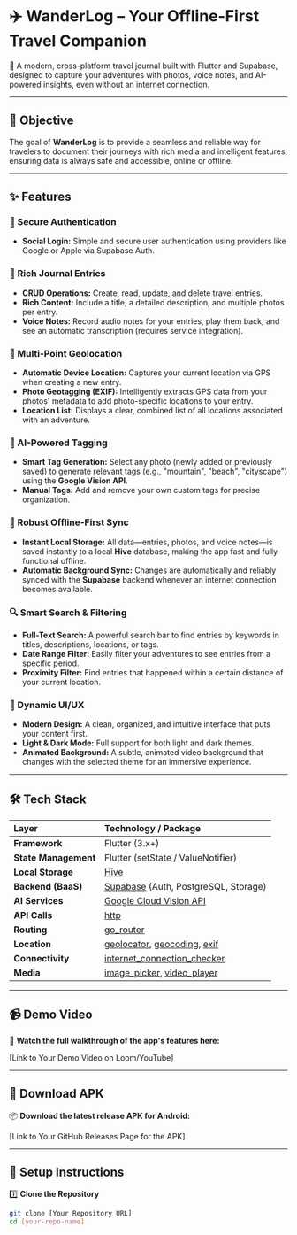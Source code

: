 # ✈️ WanderLog – Your Offline-First Travel Companion

📝 A modern, cross-platform travel journal built with Flutter and Supabase, designed to capture your adventures with photos, voice notes, and AI-powered insights, even without an internet connection.

---
## 🎯 Objective

The goal of **WanderLog** is to provide a seamless and reliable way for travelers to document their journeys with rich media and intelligent features, ensuring data is always safe and accessible, online or offline.

---
## ✨ Features

### 🔐 Secure Authentication
* **Social Login:** Simple and secure user authentication using providers like Google or Apple via Supabase Auth.

### 📓 Rich Journal Entries
* **CRUD Operations:** Create, read, update, and delete travel entries.
* **Rich Content:** Include a title, a detailed description, and multiple photos per entry.
* **Voice Notes:** Record audio notes for your entries, play them back, and see an automatic transcription (requires service integration).

### 📍 Multi-Point Geolocation
* **Automatic Device Location:** Captures your current location via GPS when creating a new entry.
* **Photo Geotagging (EXIF):** Intelligently extracts GPS data from your photos' metadata to add photo-specific locations to your entry.
* **Location List:** Displays a clear, combined list of all locations associated with an adventure.

### 🤖 AI-Powered Tagging
* **Smart Tag Generation:** Select any photo (newly added or previously saved) to generate relevant tags (e.g., "mountain", "beach", "cityscape") using the **Google Vision API**.
* **Manual Tags:** Add and remove your own custom tags for precise organization.

### 📶 Robust Offline-First Sync
* **Instant Local Storage:** All data—entries, photos, and voice notes—is saved instantly to a local **Hive** database, making the app fast and fully functional offline.
* **Automatic Background Sync:** Changes are automatically and reliably synced with the **Supabase** backend whenever an internet connection becomes available.

### 🔍 Smart Search & Filtering
* **Full-Text Search:** A powerful search bar to find entries by keywords in titles, descriptions, locations, or tags.
* **Date Range Filter:** Easily filter your adventures to see entries from a specific period.
* **Proximity Filter:** Find entries that happened within a certain distance of your current location.

### 🎨 Dynamic UI/UX
* **Modern Design:** A clean, organized, and intuitive interface that puts your content first.
* **Light & Dark Mode:** Full support for both light and dark themes.
* **Animated Background:** A subtle, animated video background that changes with the selected theme for an immersive experience.

---
## 🛠 Tech Stack

| Layer | Technology / Package |
| :--- | :--- |
| **Framework** | Flutter (3.x+) |
| **State Management** | Flutter (setState / ValueNotifier) |
| **Local Storage** | [Hive](https://pub.dev/packages/hive) |
| **Backend (BaaS)** | [Supabase](https://supabase.com/) (Auth, PostgreSQL, Storage) |
| **AI Services** | [Google Cloud Vision API](https://cloud.google.com/vision) |
| **API Calls** | [http](https://pub.dev/packages/http) |
| **Routing** | [go_router](https://pub.dev/packages/go_router) |
| **Location** | [geolocator](https://pub.dev/packages/geolocator), [geocoding](https://pub.dev/packages/geocoding), [exif](https://pub.dev/packages/exif) |
| **Connectivity** | [internet_connection_checker](https://pub.dev/packages/internet_connection_checker) |
| **Media** | [image_picker](https://pub.dev/packages/image_picker), [video_player](https://pub.dev/packages/video_player) |

---
## 📹 Demo Video

🎥 **Watch the full walkthrough of the app's features here:**

[Link to Your Demo Video on Loom/YouTube]

---
## 📱 Download APK

📦 **Download the latest release APK for Android:**

[Link to Your GitHub Releases Page for the APK]

---
## 🚀 Setup Instructions

1️⃣ **Clone the Repository**
```bash
git clone [Your Repository URL]
cd [your-repo-name]